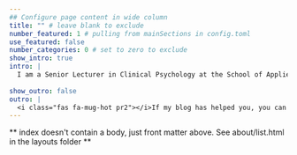 ```yaml
---
## Configure page content in wide column
title: "" # leave blank to exclude
number_featured: 1 # pulling from mainSections in config.toml
use_featured: false
number_categories: 0 # set to zero to exclude
show_intro: true
intro: |
  I am a Senior Lecturer in Clinical Psychology at the School of Applied Psychology in University College Cork and a Clinical Psychologist in private practice. I am currently Acting Director of the clinical programme and involved in teaching, research, selection and placement visits. I have specific responsibilities for placement coordination and lead the modules on Intellectual disabilities and Autism. <br> <br> I also contribute to the MA programme in Applied Psychology (Mental Health) and supervise students for MA research projects. In the past few years I have been developing my skills in using the R programming language as a tool for research, statistical analysis and text mining. My blog posts on this site feature some of my explorations using R in psychology. Feel free to message me if you have ideas to improve the code or have other comments or feedback.
  
show_outro: false
outro: |
  <i class="fas fa-mug-hot pr2"></i>If my blog has helped you, you can [buy me a coffee](https://ko-fi.com/)!
---
```


** index doesn't contain a body, just front matter above.
See about/list.html in the layouts folder **
